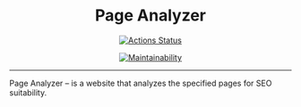 <h1 align="center">Page Analyzer</h1>

<div align="center">

[![Actions Status](https://github.com/softslot/php-project-9/workflows/hexlet-check/badge.svg)](https://github.com/softslot/php-project-9/actions)

[![Maintainability](https://api.codeclimate.com/v1/badges/a992fb676c21542b83c3/maintainability)](https://codeclimate.com/github/softslot/php-project-9/maintainability)

</div>

<hr>

Page Analyzer – is a website that analyzes the specified pages for SEO suitability.
